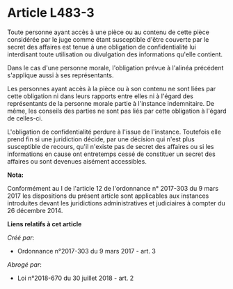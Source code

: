 # Article L483-3

Toute personne ayant accès à une pièce ou au contenu de cette pièce  considérée par le juge comme étant susceptible d'être
couverte par le  secret des affaires est tenue à une obligation de confidentialité lui  interdisant toute utilisation ou
divulgation des informations qu'elle  contient. 

Dans le cas d'une personne morale, l'obligation prévue à l'alinéa précédent s'applique aussi à ses représentants. 

Les personnes ayant accès à la pièce ou à son contenu ne sont liées par  cette obligation ni dans leurs rapports entre elles
ni à l'égard des  représentants de la personne morale partie à l'instance indemnitaire. De  même, les conseils des parties ne
sont pas liés par cette obligation à  l'égard de celles-ci. 

L'obligation de  confidentialité perdure à l'issue de l'instance. Toutefois elle prend  fin si une juridiction décide, par
une décision qui n'est plus  susceptible de recours, qu'il n'existe pas de secret des affaires ou si  les informations en
cause ont entretemps cessé de constituer un secret  des affaires ou sont devenues aisément accessibles.

**Nota:**

Conformément au I de l'article 12 de l'ordonnance n° 2017-303 du 9 mars 2017 les dispositions du présent article sont
applicables aux instances introduites devant les juridictions administratives et judiciaires à compter du 26 décembre 2014.

**Liens relatifs à cet article**

_Créé par_:

  - Ordonnance n°2017-303 du 9 mars 2017 - art. 3

_Abrogé par_:

  - Loi n°2018-670 du 30 juillet 2018 - art. 2
